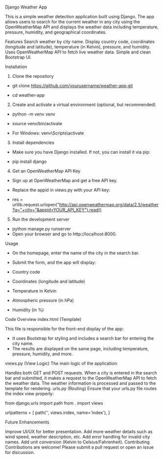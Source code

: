 Django Weather App

This is a simple weather detection application built using Django. The app allows users to search for the current weather in any city using the OpenWeatherMap API and displays the weather data including temperature, pressure, humidity, and geographical coordinates.

Features
Search weather by city name.
Display country code, coordinates (longitude and latitude), temperature (in Kelvin), pressure, and humidity.
Uses OpenWeatherMap API to fetch live weather data.
Simple and clean Bootstrap UI.

Installation
1. Clone the repository

- git clone https://github.com/yourusername/weather-app.git

- cd weather-app

2. Create and activate a virtual environment (optional, but recommended)

- python -m venv venv

- source venv/bin/activate

- For Windows: venv\Scripts\activate

3. Install dependencies

- Make sure you have Django installed. If not, you can install it via pip:

- pip install django

4. Get an OpenWeatherMap API Key

- Sign up at OpenWeatherMap and get a free API key.

- Replace the appid in views.py with your API key:

- res = urllib.request.urlopen("http://api.openweathermap.org/data/2.5/weather?q="+city+"&appid=YOUR_API_KEY").read()

5. Run the development server

- python manage.py runserver
- Open your browser and go to http://localhost:8000.

Usage

- On the homepage, enter the name of the city in the search bar.
- Submit the form, and the app will display:

- Country code
- Coordinates (longitude and latitude)
- Temperature in Kelvin
- Atmospheric pressure (in hPa)
- Humidity (in %)

Code Overview
index.html (Template)

This file is responsible for the front-end display of the app:

- It uses Bootstrap for styling and includes a search bar for entering the city name.
- The results are displayed on the same page, including temperature, pressure, humidity, and more.

views.py (View Logic)
The main logic of the application:

Handles both GET and POST requests.
When a city is entered in the search bar and submitted, it makes a request to the OpenWeatherMap API to fetch the weather data.
The weather information is processed and passed to the template for rendering.
urls.py (Routing)
Ensure that your urls.py file routes the index view properly:

from django.urls import path
from . import views

urlpatterns = [
    path('', views.index, name='index'),
]

Future Enhancements

Improve UI/UX for better presentation.
Add more weather details such as wind speed, weather description, etc.
Add error handling for invalid city names.
Add unit conversion (Kelvin to Celsius/Fahrenheit).
Contributing
Contributions are welcome! Please submit a pull request or open an issue for discussion.
